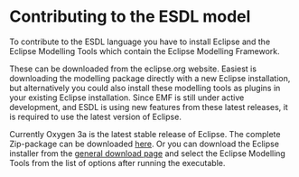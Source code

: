# Contributing to the ESDL model

To contribute to the ESDL language you have to install Eclipse and the Eclipse Modelling Tools which contain the Eclipse Modelling Framework.

These can be downloaded from the eclipse.org website. Easiest is downloading the modelling package directly with a new Eclipse installation, but alternatively you could also install these modelling tools as plugins in your existing Eclipse installation. Since EMF is still under active development, and ESDL is using new features from these latest releases, it is required to use the latest version of Eclipse.

Currently Oxygen 3a is the latest stable release of Eclipse. The complete Zip-package can be downloaded [here](https://www.eclipse.org/downloads/packages/eclipse-modeling-tools/oxygen3a). Or you can download the Eclipse installer from the [general download page](https://www.eclipse.org/downloads/) and select the Eclipse Modelling Tools from the list of options after running the executable.

